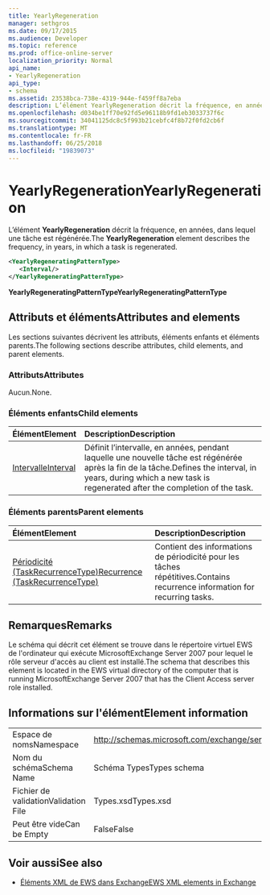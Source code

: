 ```yaml
---
title: YearlyRegeneration
manager: sethgros
ms.date: 09/17/2015
ms.audience: Developer
ms.topic: reference
ms.prod: office-online-server
localization_priority: Normal
api_name:
- YearlyRegeneration
api_type:
- schema
ms.assetid: 23538bca-738e-4319-944e-f459ff8a7eba
description: L’élément YearlyRegeneration décrit la fréquence, en années, dans lequel une tâche est régénérée.
ms.openlocfilehash: d034be1ff70e92fd5e96118b9fd1eb3033737f6c
ms.sourcegitcommit: 34041125dc8c5f993b21cebfc4f8b72f0fd2cb6f
ms.translationtype: MT
ms.contentlocale: fr-FR
ms.lasthandoff: 06/25/2018
ms.locfileid: "19839073"
---
```

# <a name="yearlyregeneration"></a><span data-ttu-id="1b061-103">YearlyRegeneration</span><span class="sxs-lookup"><span data-stu-id="1b061-103">YearlyRegeneration</span></span>

<span data-ttu-id="1b061-104">L’élément **YearlyRegeneration** décrit la fréquence, en années, dans lequel une tâche est régénérée.</span><span class="sxs-lookup"><span data-stu-id="1b061-104">The **YearlyRegeneration** element describes the frequency, in years, in which a task is regenerated.</span></span> 
  
```xml
<YearlyRegeneratingPatternType>
   <Interval/>
</YearlyRegeneratingPatternType>
```

<span data-ttu-id="1b061-105">**YearlyRegeneratingPatternType**</span><span class="sxs-lookup"><span data-stu-id="1b061-105">**YearlyRegeneratingPatternType**</span></span>

## <a name="attributes-and-elements"></a><span data-ttu-id="1b061-106">Attributs et éléments</span><span class="sxs-lookup"><span data-stu-id="1b061-106">Attributes and elements</span></span>

<span data-ttu-id="1b061-107">Les sections suivantes décrivent les attributs, éléments enfants et éléments parents.</span><span class="sxs-lookup"><span data-stu-id="1b061-107">The following sections describe attributes, child elements, and parent elements.</span></span>
  
### <a name="attributes"></a><span data-ttu-id="1b061-108">Attributs</span><span class="sxs-lookup"><span data-stu-id="1b061-108">Attributes</span></span>

<span data-ttu-id="1b061-109">Aucun.</span><span class="sxs-lookup"><span data-stu-id="1b061-109">None.</span></span>
  
### <a name="child-elements"></a><span data-ttu-id="1b061-110">Éléments enfants</span><span class="sxs-lookup"><span data-stu-id="1b061-110">Child elements</span></span>

|<span data-ttu-id="1b061-111">**Élément**</span><span class="sxs-lookup"><span data-stu-id="1b061-111">**Element**</span></span>|<span data-ttu-id="1b061-112">**Description**</span><span class="sxs-lookup"><span data-stu-id="1b061-112">**Description**</span></span>|
|:-----|:-----|
|[<span data-ttu-id="1b061-113">Intervalle</span><span class="sxs-lookup"><span data-stu-id="1b061-113">Interval</span></span>](interval.md) <br/> |<span data-ttu-id="1b061-114">Définit l’intervalle, en années, pendant laquelle une nouvelle tâche est régénérée après la fin de la tâche.</span><span class="sxs-lookup"><span data-stu-id="1b061-114">Defines the interval, in years, during which a new task is regenerated after the completion of the task.</span></span>  <br/> |
   
### <a name="parent-elements"></a><span data-ttu-id="1b061-115">Éléments parents</span><span class="sxs-lookup"><span data-stu-id="1b061-115">Parent elements</span></span>

|<span data-ttu-id="1b061-116">**Élément**</span><span class="sxs-lookup"><span data-stu-id="1b061-116">**Element**</span></span>|<span data-ttu-id="1b061-117">**Description**</span><span class="sxs-lookup"><span data-stu-id="1b061-117">**Description**</span></span>|
|:-----|:-----|
|[<span data-ttu-id="1b061-118">Périodicité (TaskRecurrenceType)</span><span class="sxs-lookup"><span data-stu-id="1b061-118">Recurrence (TaskRecurrenceType)</span></span>](recurrence-taskrecurrencetype.md) <br/> |<span data-ttu-id="1b061-119">Contient des informations de périodicité pour les tâches répétitives.</span><span class="sxs-lookup"><span data-stu-id="1b061-119">Contains recurrence information for recurring tasks.</span></span>  <br/> |
   
## <a name="remarks"></a><span data-ttu-id="1b061-120">Remarques</span><span class="sxs-lookup"><span data-stu-id="1b061-120">Remarks</span></span>

<span data-ttu-id="1b061-121">Le schéma qui décrit cet élément se trouve dans le répertoire virtuel EWS de l'ordinateur qui exécute MicrosoftExchange Server 2007 pour lequel le rôle serveur d'accès au client est installé.</span><span class="sxs-lookup"><span data-stu-id="1b061-121">The schema that describes this element is located in the EWS virtual directory of the computer that is running MicrosoftExchange Server 2007 that has the Client Access server role installed.</span></span> 
  
## <a name="element-information"></a><span data-ttu-id="1b061-122">Informations sur l'élément</span><span class="sxs-lookup"><span data-stu-id="1b061-122">Element information</span></span>

|||
|:-----|:-----|
|<span data-ttu-id="1b061-123">Espace de noms</span><span class="sxs-lookup"><span data-stu-id="1b061-123">Namespace</span></span>  <br/> |http://schemas.microsoft.com/exchange/services/2006/types  <br/> |
|<span data-ttu-id="1b061-124">Nom du schéma</span><span class="sxs-lookup"><span data-stu-id="1b061-124">Schema Name</span></span>  <br/> |<span data-ttu-id="1b061-125">Schéma Types</span><span class="sxs-lookup"><span data-stu-id="1b061-125">Types schema</span></span>  <br/> |
|<span data-ttu-id="1b061-126">Fichier de validation</span><span class="sxs-lookup"><span data-stu-id="1b061-126">Validation File</span></span>  <br/> |<span data-ttu-id="1b061-127">Types.xsd</span><span class="sxs-lookup"><span data-stu-id="1b061-127">Types.xsd</span></span>  <br/> |
|<span data-ttu-id="1b061-128">Peut être vide</span><span class="sxs-lookup"><span data-stu-id="1b061-128">Can be Empty</span></span>  <br/> |<span data-ttu-id="1b061-129">False</span><span class="sxs-lookup"><span data-stu-id="1b061-129">False</span></span>  <br/> |
   
## <a name="see-also"></a><span data-ttu-id="1b061-130">Voir aussi</span><span class="sxs-lookup"><span data-stu-id="1b061-130">See also</span></span>

- [<span data-ttu-id="1b061-131">Éléments XML de EWS dans Exchange</span><span class="sxs-lookup"><span data-stu-id="1b061-131">EWS XML elements in Exchange</span></span>](ews-xml-elements-in-exchange.md)

